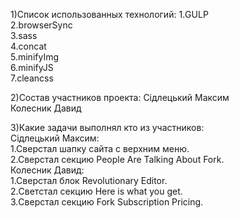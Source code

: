 1)Список использованных технологий:
1.GULP  
2.browserSync  
3.sass  
4.concat  
5.minifyImg  
6.minifyJS  
7.cleancss

2)Состав участников проекта:
    Сідлецький Максим   
    Колесник Давид
    
 3)Какие задачи выполнял кто из участников:  
      Сідлецький Максим:   
      1.Сверстал шапку сайта с верхним меню.  
      2.Сверстал секцию People Are Talking About Fork.  
      Колесник Давид:  
      1.Сверстал блок Revolutionary Editor.  
      2.Светстал секцию Here is what you get.  
      3.Сверстал секцию Fork Subscription Pricing.
      